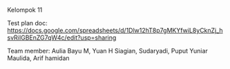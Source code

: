 Kelompok 11

Test plan doc: https://docs.google.com/spreadsheets/d/1Dlw12hT8p7gMKYfwiL8yCknZj_hsvRiIGBEnZG7qW4c/edit?usp=sharing

Team member: Aulia Bayu M, Yuan H Siagian, Sudaryadi, Puput Yuniar Maulida, Arif hamidan